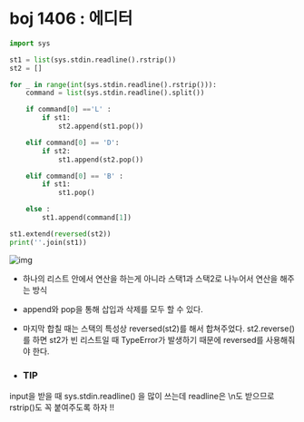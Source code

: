 # boj 1406 : 에디터

```python
import sys

st1 = list(sys.stdin.readline().rstrip())
st2 = []

for _ in range(int(sys.stdin.readline().rstrip())):
    command = list(sys.stdin.readline().split())

    if command[0] =='L' :
        if st1:
            st2.append(st1.pop())

    elif command[0] == 'D':
        if st2:
            st1.append(st2.pop())

    elif command[0] == 'B' :
        if st1:
            st1.pop()

    else :
        st1.append(command[1])

st1.extend(reversed(st2))
print(''.join(st1))
```

![img](https://blog.kakaocdn.net/dn/FeR4b/btqVnW4wN4P/x9tmSB52XLVKmyhZLKX0Qk/img.png)

- 하나의 리스트 안에서 연산을 하는게 아니라 스택1과 스택2로 나누어서 연산을 해주는 방식

- append와 pop을 통해 삽입과 삭제를 모두 할 수 있다.
- 마지막 합칠 때는 스택의 특성상 reversed(st2)를 해서 합쳐주었다. st2.reverse()를 하면 st2가 빈 리스트일 때 TypeError가 발생하기 때문에 reversed를 사용해줘야 한다.



* ### TIP 

input을 받을 때 sys.stdin.readline() 을 많이 쓰는데 readline은 \n도 받으므로 rstrip()도 꼭 붙여주도록 하자 !!